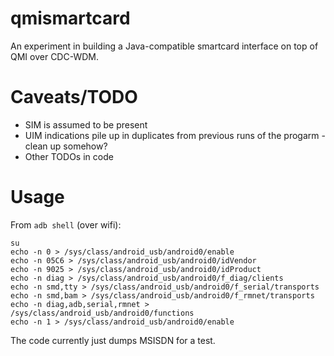 # qmismartcard

An experiment in building a Java-compatible smartcard interface on top of QMI over CDC-WDM.

# Caveats/TODO

* SIM is assumed to be present
* UIM indications pile up in duplicates from previous runs of the progarm - clean up somehow?
* Other TODOs in code

# Usage

From `adb shell` (over wifi):

```
su
echo -n 0 > /sys/class/android_usb/android0/enable
echo -n 05C6 > /sys/class/android_usb/android0/idVendor
echo -n 9025 > /sys/class/android_usb/android0/idProduct
echo -n diag > /sys/class/android_usb/android0/f_diag/clients
echo -n smd,tty > /sys/class/android_usb/android0/f_serial/transports
echo -n smd,bam > /sys/class/android_usb/android0/f_rmnet/transports
echo -n diag,adb,serial,rmnet > /sys/class/android_usb/android0/functions
echo -n 1 > /sys/class/android_usb/android0/enable
```

The code currently just dumps MSISDN for a test.
